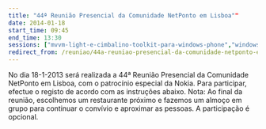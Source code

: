 ```yaml
---
title: "44ª Reunião Presencial da Comunidade NetPonto em Lisboa""
date: 2014-01-18
start_time: 09:45
end_time: 13:30
sessions: ["mvvm-light-e-cimbalino-toolkit-para-windows-phone","windows-8-1-with-html-js"]
redirect_from: /reuniao/44a-reuniao-presencial-da-comunidade-netponto-em-lisboa/
---
```

No dia 18-1-2013 será realizada a 44ª Reunião Presencial da Comunidade NetPonto em Lisboa, com o patrocínio especial da Nokia. Para participar, efectue o registo de acordo com as instruções abaixo.
Nota: Ao final da reunião, escolhemos um restaurante próximo e fazemos um almoço em grupo para continuar o convívio e aproximar as pessoas. A participação é opcional.
